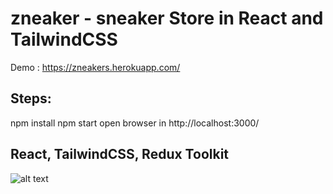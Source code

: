 # zneaker - sneaker Store in React and TailwindCSS

Demo : https://zneakers.herokuapp.com/

## Steps:
npm install
npm start
open browser in http://localhost:3000/

## React, TailwindCSS, Redux Toolkit

![alt text](https://i.imgur.com/kN5v8S1.png)
